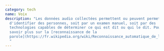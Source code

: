 ```yaml
---
category: tech
name: Voix
description: "Les données audio collectées permettent ou peuvent permettre
  d'identifier des personnes, soit par un examen manuel, soit par des
  technologies capables de déterminer ce qui est dit ou qui le dit. Pour en
  savoir plus sur la [reconnaissance de la
  parole](https://fr.wikipedia.org/wiki/Reconnaissance_automatique_de_la_parole)
  "
---
```

